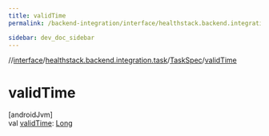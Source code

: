 ```yaml
---
title: validTime
permalink: /backend-integration/interface/healthstack.backend.integration.task/-task-spec/valid-time.html

sidebar: dev_doc_sidebar
---
```

//[interface](../../../index.html)/[healthstack.backend.integration.task](../index.html)/[TaskSpec](index.html)/[validTime](valid-time.html)



# validTime



[androidJvm]\
val [validTime](valid-time.html): [Long](https://kotlinlang.org/api/latest/jvm/stdlib/kotlin/-long/index.html)




